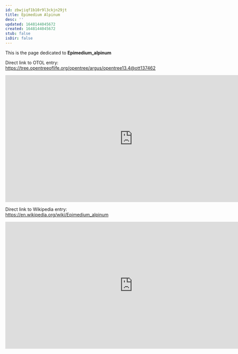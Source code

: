 ```yaml
---
id: zbwjiqf1b10r9l3ckjn29jt
title: Epimedium Alpinum
desc: ''
updated: 1648144045672
created: 1648144045672
stub: false
isDir: false
---
```

This is the page dedicated to **Epimedium_alpinum**


Direct link to OTOL entry: https://tree.opentreeoflife.org/opentree/argus/opentree13.4@ott137462



<html>
    <body>
    <iframe src="https://tree.opentreeoflife.org/opentree/argus/opentree13.4@ott137462"
    width="800" height="400" frameborder="0" allowfullscreen> </iframe>
    </body>
</html>
    


Direct link to Wikipedia entry: https://en.wikipedia.org/wiki/Epimedium_alpinum



<html>
    <body>
    <iframe src="https://en.wikipedia.org/wiki/Epimedium_alpinum"
    width="800" height="400" frameborder="0" allowfullscreen> </iframe>
    </body>
</html>
    
